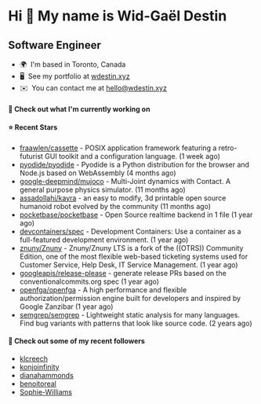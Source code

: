 Hi 👋 My name is Wid-Gaël Destin
================================

Software Engineer
------------------

* 🌍  I'm based in Toronto, Canada
* 🖥️  See my portfolio at [wdestin.xyz](http://wdestin.xyz)
* ✉️  You can contact me at [hello@wdestin.xyz](mailto:hello@wdestin.xyz)


#### 👷 Check out what I'm currently working on


#### ⭐ Recent Stars

- [fraawlen/cassette](https://github.com/fraawlen/cassette) - POSIX application framework featuring a retro-futurist GUI toolkit and a configuration language. (1 week ago)
- [pyodide/pyodide](https://github.com/pyodide/pyodide) - Pyodide is a Python distribution for the browser and Node.js based on WebAssembly (4 months ago)
- [google-deepmind/mujoco](https://github.com/google-deepmind/mujoco) - Multi-Joint dynamics with Contact. A general purpose physics simulator. (11 months ago)
- [assadollahi/kayra](https://github.com/assadollahi/kayra) - an easy to modify, 3d printable open source humanoid robot evolved by the community (11 months ago)
- [pocketbase/pocketbase](https://github.com/pocketbase/pocketbase) - Open Source realtime backend in 1 file (1 year ago)
- [devcontainers/spec](https://github.com/devcontainers/spec) - Development Containers: Use a container as a full-featured development environment. (1 year ago)
- [znuny/Znuny](https://github.com/znuny/Znuny) - Znuny/Znuny LTS is a fork of the ((OTRS)) Community Edition, one of the most flexible web-based ticketing systems used for Customer Service, Help Desk, IT Service Management.  (1 year ago)
- [googleapis/release-please](https://github.com/googleapis/release-please) - generate release PRs based on the conventionalcommits.org spec (1 year ago)
- [openfga/openfga](https://github.com/openfga/openfga) - A high performance and flexible authorization/permission engine built for developers and inspired by Google Zanzibar (1 year ago)
- [semgrep/semgrep](https://github.com/semgrep/semgrep) - Lightweight static analysis for many languages. Find bug variants with patterns that look like source code. (2 years ago)

#### 👯 Check out some of my recent followers

- [klcreech](https://github.com/klcreech)
- [konjoinfinity](https://github.com/konjoinfinity)
- [dianahammonds](https://github.com/dianahammonds)
- [benoitoreal](https://github.com/benoitoreal)
- [Sophie-Williams](https://github.com/Sophie-Williams)
